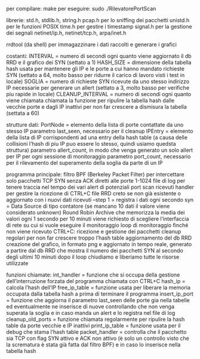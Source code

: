per compilare: make 
per eseguire: sudo ./RilevatorePortScan

librerie:
std.h, stdlib.h, string.h 
pcap.h per lo sniffing dei pacchetti
unistd.h per le funzioni POSIX
time.h per gestire i timestamp
signal.h per la gestione dei segnali
netinet/ip.h, netinet/tcp.h, arpa/inet.h

rrdtool (da shell) per immagazzinare i dati raccolti e generare i grafici

costanti:
INTERVAL = numero di secondi ogni quanto viene aggiornato il db RRD e il grafico dei SYN (settato a 1)
HASH_SIZE = dimensione della tabella hash usata per mantenere gli IP e le porte a cui hanno mandato richieste SYN (settato a 64, molto basso per ridurre il carico di lavoro visti i test in locale)
SOGLIA = numero di richieste SYN ricevute da uno stesso indirizzo IP necessarie per generare un allert (settato a 3, molto basso per verifiche piu rapide in locale)
CLEANUP_INTERVAL = numero di secondi ogni quanto viene chiamata chiamata la funzione per ripulire la tabella hash dalle vecchie porte e dagli IP inattivi per non far crescere a dismisura la tabella (settata a 60)

strutture dati:
PortNode = elemento della lista di porte contattate da uno stesso IP 
parametro last_seen, necessario per il cleanup
IPEntry = elemento della lista di IP corrispondenti ad una entry della hash table (a causa delle collisioni l’hash di piu IP puo essere lo stesso, quindi usiamo quedsta struttura)
parametro allert_count, in modo che venga generato un solo allert per IP per ogni sessione di monitoraggio
parametro port_count, necessario per il rilevamento del superamento della soglia da parte di un IP


programma principale:
filtro BPF (Berkeley Packet Filter) per intercettare solo pacchetti TCP SYN senza ACK diretti alle porte 1-1024
file di log per tenere traccia nel tempo dei vari alert di potenziali port scan ricevuti
handler per gestire la ricezione di CTRL+C 
file RRD creto se non già esistente o aggiornato con i nuovi dati ricevuti
–step 1 = registra i dati ogni secondo
syn = Data Source di tipo contatore (se mancano 10 dati il valore viene considerato unknown)
Round Robin Archive che memorizza la media dei valori ogni 1 secondo per 10 minuti
viene richiesto di scegliere l’interfaccia di rete su cui si vuole eseguire il monitoraggio
loop di monitoraggio finché non viene ricevuto CTRL+C:
ricezione e gestione dei pacchetti
cleanup regolari per non far crescere troppo l’hash table
aggiornamento del db RRD 
creazione del grafico, in formato png e aggiornato in tempo reale, generato a partire dal db RRD che mostra il numero dei pacchetti SYN al secondo degli ultimi 10 minuti
dopo il loop chiudiamo e liberiamo tutte le risorse utilizzate

funzioni chiamate:
int_handler = funzione che si occupa della gestione dell’interruzione forzata del programma chiamata con CTRL+C
hash_ip = calcola l’hash dell’IP
free_ip_table = funzione usata per liberare la memoria occupata dalla tabella hash a prima di terminare il programma
insert_ip_port = funzione che aggiorna il parametro last_seen delle porte gia nella tabelle ed eventualmente ne inserisce di nuove controllando che non venga superata la soglia e in caso manda un alert e lo registra nel file di log
cleanup_old_ports = funzione chiamata regolarmente per ripulire la hash table da porte vecchie e IP inattivi
print_ip_table = funzione usata per il debug che stama l’hash table
packet_handler = controlla che il pacchetto sia TCP con flag SYN attivo e ACK non attivo (è solo un controllo visto che la scrematura è stata già fatta dal filtro BPF) e in caso lo inserisce nella tabella hash 

